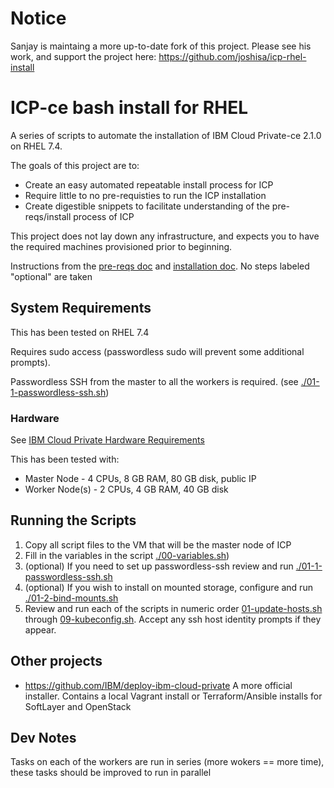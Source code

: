 # Notice
Sanjay is maintaing a more up-to-date fork of this project. Please see his work, and support the project here:
https://github.com/joshisa/icp-rhel-install

# ICP-ce bash install for RHEL
A series of scripts to automate the installation of IBM Cloud Private-ce 2.1.0 on RHEL 7.4. 

The goals of this project are to:

- Create an easy automated repeatable install process for ICP
- Require little to no pre-requisties to run the ICP installation
- Create digestible snippets to facilitate understanding of the pre-reqs/install process of ICP

This project does not lay down any infrastructure, and expects you to have the required machines provisioned prior to beginning.

Instructions from the [pre-reqs doc](https://www.ibm.com/support/knowledgecenter/SSBS6K_2.1.0/installing/prep_cluster.html) and [installation doc](https://www.ibm.com/support/knowledgecenter/SSBS6K_2.1.0/installing/install_containers_CE.html). No steps labeled "optional" are taken

## System Requirements
This has been tested on RHEL 7.4

Requires sudo access (passwordless sudo will prevent some additional prompts).

Passwordless SSH from the master to all the workers is required. (see [./01-1-passwordless-ssh.sh](scripts/01-1-passwordless-ssh.sh))

### Hardware  
See [IBM Cloud Private Hardware Requirements](https://www.ibm.com/support/knowledgecenter/en/SSBS6K_2.1.0/supported_system_config/hardware_reqs.html)

This has been tested with:

- Master Node - 4 CPUs, 8 GB RAM, 80 GB disk, public IP
- Worker Node(s) - 2 CPUs, 4 GB RAM, 40 GB disk

## Running the Scripts
1. Copy all script files to the VM that will be the master node of ICP
2. Fill in the variables in the script [./00-variables.sh](scripts/00-variables.sh))
3. (optional) If you need to set up passwordless-ssh review and run [./01-1-passwordless-ssh.sh](scripts/01-1-passwordless-ssh.sh)
4. (optional) If you wish to install on mounted storage, configure and run [./01-2-bind-mounts.sh](scripts/01-2-bind-mounts.sh)
5. Review and run each of the scripts in numeric order [01-update-hosts.sh](scripts/01-update-hosts.sh) through [09-kubeconfig.sh](scripts/09-kubeconfig.sh). Accept any ssh host identity prompts if they appear.

## Other projects
- https://github.com/IBM/deploy-ibm-cloud-private A more official installer. Contains a local Vagrant install or Terraform/Ansible installs for SoftLayer and OpenStack

## Dev Notes
Tasks on each of the workers are run in series (more wokers == more time), these tasks should be improved to run in parallel
